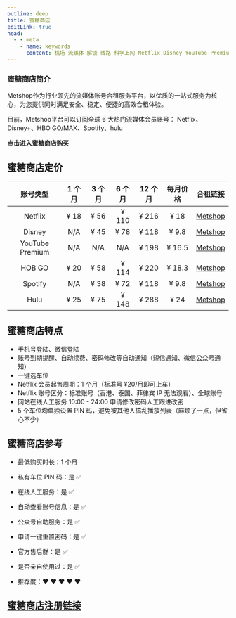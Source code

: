 ```yaml
---
outline: deep
title: 蜜糖商店
editLink: true
head:
  - - meta
    - name: keywords
      content: 机场 流媒体 解锁 线路 科学上网 Netflix Disney YouTube Premium HOB GO Spotify Hulu 奈飞小铺 蜜糖商店
---
```


### 蜜糖商店简介

Metshop作为行业领先的流媒体账号合租服务平台，以优质的一站式服务为核心，为您提供同时满足安全、稳定、便捷的高效合租体验。

目前，Metshop平台可以订阅全球 6 大热门流媒体会员账号：
Netflix、Disney+、HBO GO/MAX、Spotify、hulu

[**点击进入蜜糖商店购买**](https://metshop.vip?referrerUserNo=MTU51076)

## 蜜糖商店定价

|    账号类型     | 1 个月 | 3 个月 | 6 个月 | 12 个月 | 每月价格 |                        合租链接                        |
| :-------------: | :----: | :----: | :----: | :-----: | :------: | :----------------------------------------------------: |
|     Netflix     |  ¥ 18  |  ¥ 56  | ¥ 110  |  ¥ 216  |   ¥ 18   | [Metshop](https://metshop.vip?referrerUserNo=MTU51076) |
|     Disney      |  N/A   |  ¥ 45  |  ¥ 78  |  ¥ 118  |  ¥ 9.8   | [Metshop](https://metshop.vip?referrerUserNo=MTU51076) |
| YouTube Premium |  N/A   |  N/A   |  N/A   |  ¥ 198  |  ¥ 16.5  | [Metshop](https://metshop.vip?referrerUserNo=MTU51076) |
|     HOB GO      |  ¥ 20  |  ¥ 58  | ¥ 114  |  ¥ 220  |  ¥ 18.3  | [Metshop](https://metshop.vip?referrerUserNo=MTU51076) |
|     Spotify     |  N/A   |  ¥ 38  |  ¥ 72  |  ¥ 118  |  ¥ 9.8   | [Metshop](https://metshop.vip?referrerUserNo=MTU51076) |
|      Hulu       |  ¥ 25  |  ¥ 75  | ¥ 148  |  ¥ 288  |   ¥ 24   | [Metshop](https://metshop.vip?referrerUserNo=MTU51076) |

## 蜜糖商店特点

- 手机号登陆、微信登陆
- 账号到期提醒、自动续费、密码修改等自动通知（短信通知、微信公众号通知）
- 一键选车位
- Netflix 会员起售周期：1 个月（标准号 ¥20/月即可上车）
- Netflix 账号区分：标准账号（香港、泰国、菲律宾 IP 无法观看）、全球账号
- 网站在线人工服务
  10:00 - 24:00 申请修改密码人工跟进改密
- 5 个车位均单独设置 PIN 码，避免被其他人搞乱播放列表（麻烦了一点，但省心不少）

## 蜜糖商店参考

- 最低购买时长：1 个月

- 私有车位 PIN 码：是 ✅

- 在线人工服务：是 ✅

- 自动查看账号信息：是 ✅

- 公众号自助服务：是 ✅

- 申请一键重置密码：是 ✅

- 官方售后群：是 ✅

- 是否亲自使用过：是 ✅

- 推荐度：❤ ❤ ❤ ❤ ❤

## [蜜糖商店注册链接](https://metshop.vip?referrerUserNo=MTU51076)
